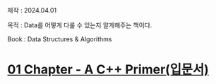 제작 : 2024.04.01

목적 : Data를 어떻게 다룰 수 있는지 알게해주는 책이다.

Book : Data Structures & Algorithms

# [01 Chapter - A C++ Primer(입문서)](https://github.com/powoomin/Book-c_data_structures_algorithms/blob/main/01%20A%20C%2B%2B%20Primer/01%20Chapter%20-%20A%20C%2B%2B%20Primer(입문서).md#1-basic-c-programming-elements요소)

